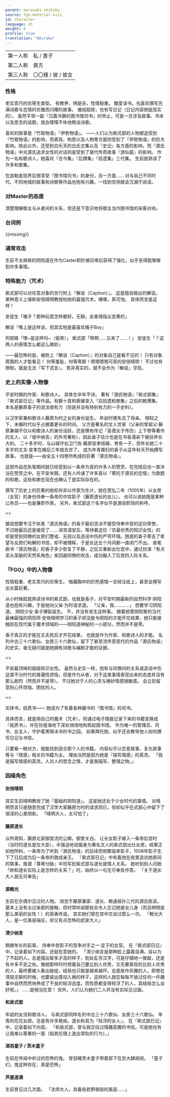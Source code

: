 ```yaml
---
parent: murasaki-shikibu
source: fgo-material-viii
id: character
language: zh
weight: 4
profile: true
translation: "Akiraka"
---
```


<table>
  <tr><td>第一人称</td><td>私 / 香子</td></tr>
  <tr><td>第二人称</td><td>貴方</td></tr>
  <tr><td>第三人称</td><td>〇〇様 / 彼 / 彼女</td></tr>
</table>

### 性格

老实乖巧的优等生类型。
有教养，明是非。性情稳重。
酷爱读书。也喜欢撰写充满诗歌与恋情的优雅而闪耀的故事。
循规蹈矩，也有写日记（日记内容倒挺现实的）。
虽然平常一副『沉着冷静的图书馆司书』的举止，可是一旦涉及故事、书本以及思念的话题，就会喋喋不休地畅谈诗歌。

喜欢的故事是『竹取物语』『伊势物语』。
——人们认为紫式部的人物塑造受到『竹取物语』的影响，而表现、构思以及人物等方面则受到了『伊势物语』的巨大影响。除此以外，还受到白乐天的白氏文集以及『史记』各方面的影响，而『源氏物语』中光源氏追求女性的对话则是受到了唐代传奇故事『游仙窟』的影响。
作为一名和歌诗人，她喜欢『古今集』『后撰集』『拾遗集』三代集。
生前就熟读了许多和歌集。

在迦勒底现界后很享受『图书馆司书』的身份，另一方面……
对与自己不同时代、不同地域的故事和诗歌等作品也抱有兴趣，一找到空闲就会沉溺于阅读。

### 对Master的态度

清楚理解御主与从者间的关系，但还是下意识地将御主当作图书馆的来客对待。

### 台词例

{{missing}}

### 通常攻击

生前不太熟练的阴阳道在作为Caster职阶被召唤后获得了强化，似乎变得能够做到许多事情。

### 特殊能力（咒术）

紫式部可以对任意对象的言行附上『解说（Caption）』。
这是擅自做出的解说。
某种意义上堪称安倍晴明教授给她的最强咒术。噢噢，真可怕。
具体而言是这样！

安徒生「橘子？那种玩意怎样都好。无聊。会害得指尖变黄的」

解说『嘴上是这样说，但其实他是最喜欢橘子Boy』

刑部姬「嘿~是这样吗~（偷笑）」
紫式部「啊啊……又来了……！」
安徒生「？这两人的表情怎么都这么微妙」

——最恐怖的是，被附上『解说（Caption）』的对象自己是看不见的！
只有对象周围的人才能看见！
何等羞耻，何等卑鄙！嗯嗯嗯嗯可恶的安倍晴明！
不过也有限制，就是无法『写下谎言』。
若非真实的，就不会作为『解说』浮现。

### 史上的实像·人物像

平安时期的作家、和歌诗人。
具体生卒年不详。
著有『源氏物语』『紫式部集』『紫式部日记』等作品。有数十首和歌被录入『后拾遗和歌集』之后的敕撰集。
本名是藤原香子的说法很有力（但是并没有特别有力的一手史料）。

以汉学家兼和歌诗人藤原为时之女的身份诞生。
年幼时便失去了母亲。
相较之下，未婚时代似乎占据着更长的时间。
父方是著名的文人世家（父亲的曾祖父·藤原兼辅不仅以和歌诗人的身份活跃，还是撰有传记『圣德太子传历』上下卷等著作的文人，以『堤中纳言』的外号著称），因此香子估计也是在书香濡染下被扶养长大的。
二十多岁时，与山城守右卫门佐·藤原宣孝结婚，育有一子，但年长她二十多岁的丈夫·宣孝在婚后三年就去世了。
成为年青寡妇的香子从这年秋天开始撰写故事。
也就是——由全五十四卷所构成的巨著『源氏物语』。

这部作品在执笔期间就已经受到以一条帝为首的许多人的赞赏，在完结后也一直沐浴在赞赏之中。在平安末期，还有人吟诵了许多首以『寄托于源氏的恋情』为歌题的和歌，这些和歌在现在也确认了是实际存在的。

撰写了历史上的巨著的她却并非以作家为生计，她在宽弘二年（1005年）以女房（女官）的身份侍奉一条帝的中宫彰子（藤原道长的女儿）。
也可以说她既是某种公务员——也是兼职作家。
另外，紫式部这个名字似乎是源自职场的称呼。

<>

据说想要专注于执笔『源氏物语』的香子最初坚决不接受侍奉中宫的这份荣誉。
不过她最后还是接受了……
进宫请安后，等待着这位『京最优秀的知识女性』的却是受到同僚的女房们警戒、无视以及造谣中伤的严苛环境。困惑的香子寄去了希望与女房们和解的书信，却不被理睬，于是长达五个月间都一直闭门不出。
奋笔疾书『源氏物语』的香子多少恢复了平静，之后又重新出仕宫中，通过扮演『有点呆头呆脑的天然系角色』来回避同僚的攻击，成功融入了后宫的人际关系。

### 『FGO』中的人物像

性情稳重、老实乖巧的优等生。
暗藏胸中的炽热感情一旦倾注纸上，甚至会撰写出长篇巨著。

从小时候起就熟读诗书的紫式部，也就是香子，对平安时期最新的自然科学·阴阳道也抱有兴趣，于是她向父亲·为时请求道。
「父亲，我…………」
想要学习阴阳道。
阴阳少女·香子爆裂诞生。
不，并没有发生这种事。
跟着统管阴阳寮的当代最棒最强的阴阳师·安倍晴明学习的香子却没能令阴阳的才能开花结果，她只能接触到在现代属于魔术领域的——阴阳道神秘的一小部分。然而并不是零。

香子真正的才能在丈夫死后才开花结果。
也就是作为作家、和歌诗人的才能。
名列中古三十六歌仙、女房三十六歌仙，留下了甚至流传至现代的作品『源氏物语』的史实，毫无疑问就是她拥有诗歌与编剧才能的证据。

<>

平安最顶峰的超级知识女性。
虽然与史实一样，抱有与同僚间的关系或造谣中伤这类不分时代的普遍性烦恼，但是作为从者，对于这类事情表现出来的态度并没有那么剧烈（然而并不是零）。
不过她对于人的心灵与微妙情感很敏感。
会立刻留意到心怀烦恼、困扰的人。

<>
 
实体书，纸质书——
她成为了有着各种藏书的『图书馆』的司书。

具体而言，就是用自己的魔术（咒术），将通过电子情报记录下来的书籍变换成『纸质书』，并在彷徨海地下深处悄悄地构筑起图书馆。
作为唯一的管理员、司书、女主人，守护着黑暗冰冷的书之园。
如果拜托她，似乎还会教导他人如何撰写日记与书信。

只要看一眼对方，就能找到适合那个人的书籍。
内容似乎以恋爱故事、复仇故事等与『情感』相关的书籍为主。
理由当然是因为她是『描写情感』的英灵。
「我是描写情感的英灵。人对人的思念之情，才是我描写、整理之物。」

### 因缘角色

#### 安倍晴明

其实生前晴明教授了她『基础的阴阳道』。
这是她还处于少女时代的事情。
对晴明而言只是随意完成了汉学大家藤原为时的请求而已，但却似乎在式部心中留下了很深的心里阴影。
「晴明大人，太可怕了」

#### 藤原道长
众所周知，藤原北家御堂流的公卿。御堂关白。
让长女彰子嫁入一条帝后宫时（当时的道长是左大臣），半强迫地说服身为著名文人的紫式部出仕女房。结果正如他所料，一条帝为了听到『源氏物语』的后续而频繁临幸彰子，1008年彰子生下了日后成为后一条帝的敦成亲王。
『紫式部日记』中有着他在夜里造访她房间的轶事，族谱『尊卑分脉』中则写到紫式部与道长是情人关系。
她听到别人问她「妳和道长实际上是怎样的关系？」时，始终以一句无可奉告作答。
「关于道长大人我无可奉告」

#### 源赖光

生前在京偶尔见过的人物。
效忠于藤原兼家、道长、赖通祖孙三代的源氏栋梁。
基本上没有太过亲密的接触，但时常听闻那些会令人忘记她是女儿身（而且明明是那么美丽的女性！）的英勇传说。
其实她们曾在宫中交谈过那么一次。
「赖光大人，是一位美丽端庄，却又有点恐怖的武家大人」

#### 清少纳言

稍微年长的前辈。
侍奉中宫彰子的竞争对手之一·定子的女官。
在『紫式部日记』中，记录着如下内容。还挺在意她的。
「清少纳言是那种脸上露着自满，自以为了不起的人。总是摆出智多才高的样子，到处乱写汉字，可是仔细地一推敲，还是有许多不足之处。像她那样时时想着自己要比别人优秀，又先要表现的比别人优秀的人，最终要被人看出破绽，结局也只能是越来越坏。总是故作风雅的人，即使在清寂无聊的时候，也要装出感动入微的样子，这样的人就在每每不放过任何一件趣事中自然而然地养成了不良的轻浮态度。而性质都变得轻浮了的人，其结局怎么会好呢。」
……是相当在意！
另外，人们认为她们二人并没有实际见过面。

#### 和泉式部

年幼的女流和歌诗人。
与紫式部同样名列中古三十六歌仙、女房三十六歌仙。
年青的花花女郎。总是有许多艳闻。道长称其为『轻浮的女人』。
在『紫式部日记』中，记录着如下内容。
「和泉式部，曾与我交往过情趣高雅的书信。可是她也有让我难以尊重的一面（指其伦理上逸出常轨的行为）。」

#### 酒吞童子 / 茨木童子

生前在传闻中听过的恐怖的鬼。
曾目睹茨木童子带着部下在京大肆胡闹。
「童子们。鬼这种存在，真是恐怖」

#### 芦屋道满

生前曾见过几次面。
「法师大人。具备宛若野兽般的美丽……」

